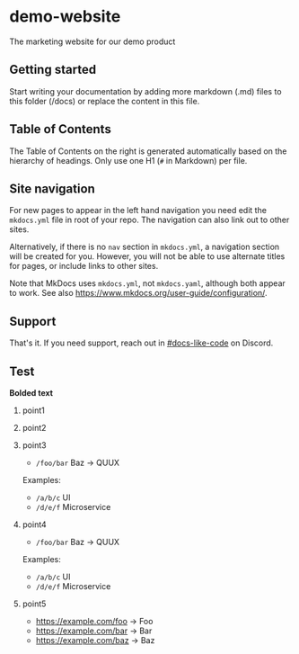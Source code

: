 # demo-website

The marketing website for our demo product

## Getting started

Start writing your documentation by adding more markdown (.md) files to this folder (/docs) or replace the content in this file.

## Table of Contents

The Table of Contents on the right is generated automatically based on the hierarchy
of headings. Only use one H1 (`#` in Markdown) per file.

## Site navigation

For new pages to appear in the left hand navigation you need edit the `mkdocs.yml`
file in root of your repo. The navigation can also link out to other sites.

Alternatively, if there is no `nav` section in `mkdocs.yml`, a navigation section
will be created for you. However, you will not be able to use alternate titles for
pages, or include links to other sites.

Note that MkDocs uses `mkdocs.yml`, not `mkdocs.yaml`, although both appear to work.
See also <https://www.mkdocs.org/user-guide/configuration/>.

## Support

That's it. If you need support, reach out in [#docs-like-code](https://discord.com/channels/687207715902193673/714754240933003266) on Discord.

## Test

**Bolded text**

1. point1
1. point2
1. point3
    * `/foo/bar` Baz → QUUX

    Examples:
    * `/a/b/c` UI
    * `/d/e/f` Microservice  
1. point4
    * `/foo/bar` Baz → QUUX

    Examples:
    * `/a/b/c` UI
    * `/d/e/f` Microservice
1. point5
    * https://example.com/foo → Foo
    * https://example.com/bar → Bar
    * https://example.com/baz → Baz

